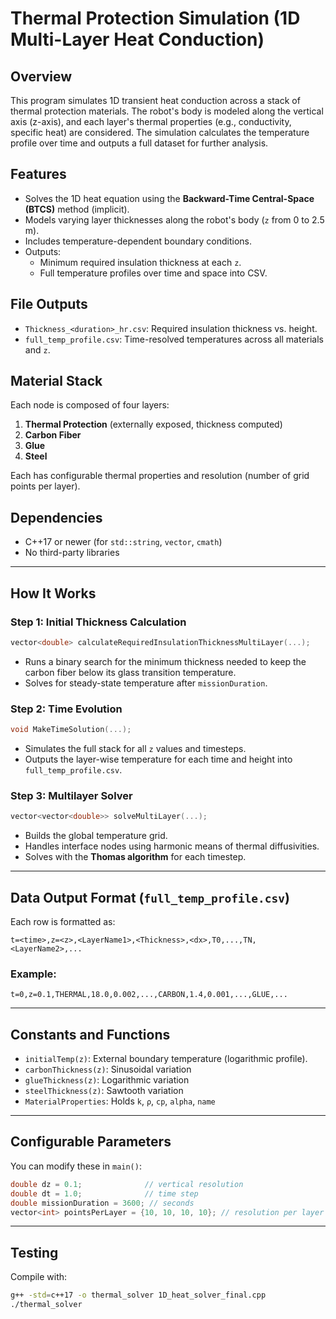 # Thermal Protection Simulation (1D Multi-Layer Heat Conduction)

## Overview

This program simulates 1D transient heat conduction across a stack of thermal protection materials. The robot's body is modeled along the vertical axis (z-axis), and each layer's thermal properties (e.g., conductivity, specific heat) are considered. The simulation calculates the temperature profile over time and outputs a full dataset for further analysis.

## Features

- Solves the 1D heat equation using the **Backward-Time Central-Space (BTCS)** method (implicit).
- Models varying layer thicknesses along the robot's body (`z` from 0 to 2.5 m).
- Includes temperature-dependent boundary conditions.
- Outputs:
  - Minimum required insulation thickness at each `z`.
  - Full temperature profiles over time and space into CSV.

## File Outputs

- `Thickness_<duration>_hr.csv`: Required insulation thickness vs. height.
- `full_temp_profile.csv`: Time-resolved temperatures across all materials and `z`.

## Material Stack

Each node is composed of four layers:
1. **Thermal Protection** (externally exposed, thickness computed)
2. **Carbon Fiber**
3. **Glue**
4. **Steel**

Each has configurable thermal properties and resolution (number of grid points per layer).

## Dependencies

- C++17 or newer (for `std::string`, `vector`, `cmath`)
- No third-party libraries

---

## How It Works

### Step 1: Initial Thickness Calculation

```cpp
vector<double> calculateRequiredInsulationThicknessMultiLayer(...);
```

- Runs a binary search for the minimum thickness needed to keep the carbon fiber below its glass transition temperature.
- Solves for steady-state temperature after `missionDuration`.

### Step 2: Time Evolution

```cpp
void MakeTimeSolution(...);
```

- Simulates the full stack for all `z` values and timesteps.
- Outputs the layer-wise temperature for each time and height into `full_temp_profile.csv`.

### Step 3: Multilayer Solver

```cpp
vector<vector<double>> solveMultiLayer(...);
```

- Builds the global temperature grid.
- Handles interface nodes using harmonic means of thermal diffusivities.
- Solves with the **Thomas algorithm** for each timestep.

---

## Data Output Format (`full_temp_profile.csv`)

Each row is formatted as:

```csv
t=<time>,z=<z>,<LayerName1>,<Thickness>,<dx>,T0,...,TN,<LayerName2>,...
```

### Example:

```csv
t=0,z=0.1,THERMAL,18.0,0.002,...,CARBON,1.4,0.001,...,GLUE,...
```

---

## Constants and Functions

- `initialTemp(z)`: External boundary temperature (logarithmic profile).
- `carbonThickness(z)`: Sinusoidal variation
- `glueThickness(z)`: Logarithmic variation
- `steelThickness(z)`: Sawtooth variation
- `MaterialProperties`: Holds `k`, `ρ`, `cp`, `alpha`, `name`

---

## Configurable Parameters

You can modify these in `main()`:

```cpp
double dz = 0.1;              // vertical resolution
double dt = 1.0;              // time step
double missionDuration = 3600; // seconds
vector<int> pointsPerLayer = {10, 10, 10, 10}; // resolution per layer
```
---

## Testing

Compile with:

```bash
g++ -std=c++17 -o thermal_solver 1D_heat_solver_final.cpp
./thermal_solver
```

